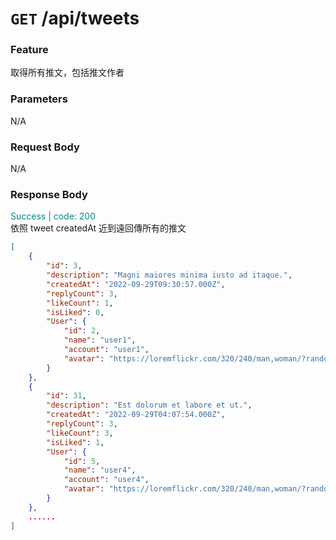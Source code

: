 # `GET` /api/tweets

### Feature

取得所有推文，包括推文作者

### Parameters

N/A

### Request Body

N/A

### Response Body

<font color="#008B8B">Success | code: 200</font>  
依照 tweet createdAt 近到遠回傳所有的推文

```json
[
    {
        "id": 3,
        "description": "Magni maiores minima iusto ad itaque.",
        "createdAt": "2022-09-29T09:30:57.000Z",
        "replyCount": 3,
        "likeCount": 1,
        "isLiked": 0,
        "User": {
            "id": 2,
            "name": "user1",
            "account": "user1",
            "avatar": "https://loremflickr.com/320/240/man,woman/?random=31"
        }
    },
    {
        "id": 31,
        "description": "Est dolorum et labore et ut.",
        "createdAt": "2022-09-29T04:07:54.000Z",
        "replyCount": 3,
        "likeCount": 3,
        "isLiked": 1,
        "User": {
            "id": 5,
            "name": "user4",
            "account": "user4",
            "avatar": "https://loremflickr.com/320/240/man,woman/?random=7"
        }
    },
    ......
]
```

